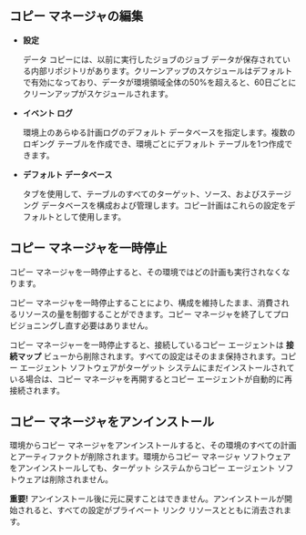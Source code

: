 ## コピー マネージャの編集


-   **設定**

    データ コピーには、以前に実行したジョブのジョブ データが保存されている内部リポジトリがあります。クリーンアップのスケジュールはデフォルトで有効になっており、データが環境領域全体の50%を超えると、60日ごとにクリーンアップがスケジュールされます。


-   **イベント ログ**

    環境上のあらゆる計画ログのデフォルト データベースを指定します。複数のロギング テーブルを作成でき、環境ごとにデフォルト テーブルを1つ作成できます。


-   **デフォルト データベース**

     タブを使用して、テーブルのすべてのターゲット、ソース、およびステージング データベースを構成および管理します。コピー計画はこれらの設定をデフォルトとして使用します。


## コピー マネージャを一時停止


コピー マネージャを一時停止すると、その環境ではどの計画も実行されなくなります。

コピー マネージャを一時停止することにより、構成を維持したまま、消費されるリソースの量を制御することができます。コピー マネージャを終了してプロビジョニングし直す必要はありません。

コピー マネージャーを一時停止すると、接続しているコピー エージェントは **接続マップ** ビューから削除されます。すべての設定はそのまま保持されます。コピー エージェント ソフトウェアがターゲット システムにまだインストールされている場合は、コピー マネージャを再開するとコピー エージェントが自動的に再接続されます。

## コピー マネージャをアンインストール


環境からコピー マネージャをアンインストールすると、その環境のすべての計画とアーティファクトが削除されます。環境からコピー マネージャ ソフトウェアをアンインストールしても、ターゲット システムからコピー エージェント ソフトウェアは削除されません。

**重要!** アンインストール後に元に戻すことはできません。アンインストールが開始されると、すべての設定がプライベート リンク リソースとともに消去されます。

